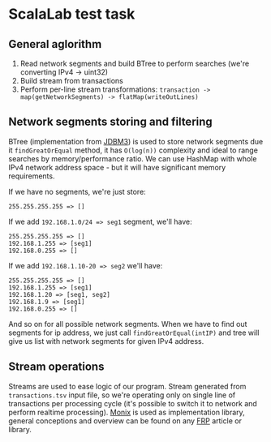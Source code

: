 # ScalaLab test task


## General aglorithm

1. Read network segments and build BTree to perform searches (we're converting IPv4 -> uint32)
2. Build stream from transactions
3. Perform per-line stream transformations: `transaction -> map(getNetworkSegments) -> flatMap(writeOutLines)`


## Network segments storing and filtering

BTree (implementation from [JDBM3](https://github.com/jankotek/JDBM3)) is used to store network segments due it `findGreatOrEqual` method, it has `O(log(n))` complexity and ideal to range searches by memory/performance ratio. We can use HashMap with whole IPv4 network address space - but it will have significant memory requirements.


If we have no segments, we're just store:

```
255.255.255.255 => []
```

If we add `192.168.1.0/24 => seg1` segment, we'll have:

```
255.255.255.255 => []
192.168.1.255 => [seg1]
192.168.0.255 => []
```

If we add `192.168.1.10-20 => seg2` we'll have:

```
255.255.255.255 => []
192.168.1.255 => [seg1]
192.168.1.20 => [seg1, seg2]
192.168.1.9 => [seg1]
192.168.0.255 => []
```

And so on for all possible network segments. When we have to find out segments for ip address, we just call `findGreatOrEqual(intIP)` and tree will give us list with network segments for given IPv4 address.


## Stream operations

Streams are used to ease logic of our program. Stream generated from `transactions.tsv` input file, so we're operating only on single line of transactions per processing cycle (it's possible to switch it to network and perform realtime processing). [Monix](https://github.com/monixio/monix) is used as implementation library, general conceptions and overview can be found on any [FRP](https://en.wikipedia.org/wiki/Functional_reactive_programming) article or library.